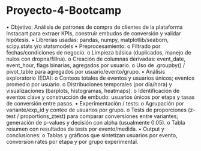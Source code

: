 # Proyecto-4-Bootcamp

•	Objetivo: Análisis de patrones de compra de clientes de la plataforma Instacart para extraer KPIs, construir embudos de conversión y validar hipótesis.
•	Librerías usadas: pandas, numpy, matplotlib/seaborn, scipy.stats y/o statsmodels
•	Preprocesamiento:
o	Filtrado por fechas/condiciones de negocio.
o	Limpieza básica (duplicados, manejo de nulos con dropna/fillna).
o	Creación de columnas derivadas: event_date, event_hour, flags binarias, agregados por usuario.
o	Uso de .groupby() / pivot_table para agregados por usuario/evento/grupo.
•	Análisis exploratorio (EDA):
o	Conteos totales de eventos y usuarios únicos; eventos promedio por usuario.
o	Distribuciones temporales (por día/hora) y visualizaciones (barplots, histogramas, heatmaps).
o	Identificación de eventos clave y construcción de embudo: usuarios únicos por etapa y tasas de conversión entre pasos.
•	Experimentación / tests:
o	Agrupación por variante/exp_id y conteo de usuarios por grupo.
o	Tests de proporciones (z-test / proportions_ztest) para comparar conversiones entre variantes; generación de p-values y decisión con alpha (usualmente 0.05).
o	Tabla resumen con resultados de tests por evento/medida.
•	Output y conclusiones:
o	Tablas y gráficos que sintetizan usuarios por evento, conversion rates por etapa y por grupo experimental.
